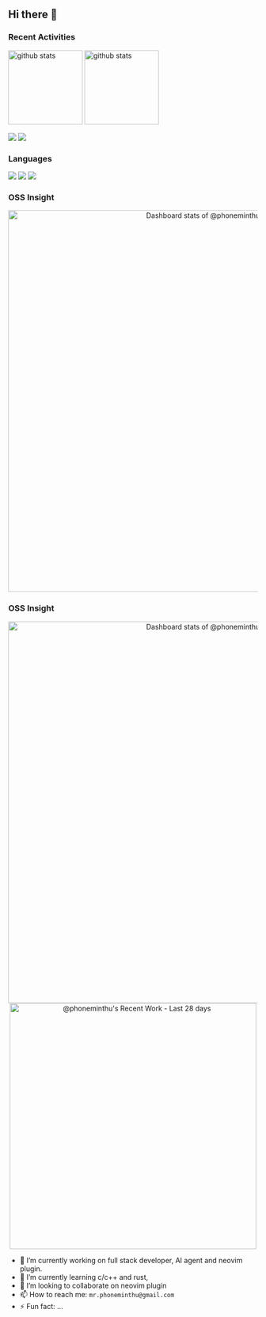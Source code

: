 ## Hi there 👋

### Recent Activities

<p align="left">
  <a href="https://github.com/anuraghazra/github-readme-stats"><img alt="github stats" height="150px" src="https://github-readme-stats.vercel.app/api?username=phoneminthu&count_private=true&show_icons=true&custom_title=GitHub%20Stats&hide_border=true&theme=transparent" /></a>
  <a href="https://github.com/DenverCoder1/github-readme-streak-stats"><img alt="github stats" height="150px" src="https://github-readme-streak-stats.herokuapp.com/?user=phoneminthu&theme=transparent&hide_border=true" /></a>
</p>

[![](http://github-profile-summary-cards.vercel.app/api/cards/profile-details?username=phoneminthu&theme=transparent)](https://github.com/vn7n24fzkq/github-profile-summary-cards)
[![](https://github-readme-activity-graph.vercel.app/graph?username=phoneminthu&theme=github-dark-dimmed&custom_title=Contribution%20Graph%20in%20the%20last%2031%20days&hide_border=true)](https://github.com/Ashutosh00710/github-readme-activity-graph)

### Languages

[![](http://github-profile-summary-cards.vercel.app/api/cards/repos-per-language?username=phoneminthu&theme=transparent)](https://github.com/vn7n24fzkq/github-profile-summary-cards)
[![](http://github-profile-summary-cards.vercel.app/api/cards/most-commit-language?username=phoneminthu&theme=transparent)](https://github.com/vn7n24fzkq/github-profile-summary-cards)
[![](https://github-readme-stats.vercel.app/api/top-langs/?username=phoneminthu&layout=compact&count_private=true&show_icons=true&theme=transparent&hide_border=true)](https://github.com/anuraghazra/github-readme-stats)

### OSS Insight

<!-- Copy-paste in your Readme.md file -->

<a href="https://next.ossinsight.io/widgets/official/compose-user-dashboard-stats?user_id=55322689" target="_blank" style="display: block" align="center">
  <picture>
    <source media="(prefers-color-scheme: dark)" srcset="https://next.ossinsight.io/widgets/official/compose-user-dashboard-stats/thumbnail.png?user_id=55322689&image_size=auto&color_scheme=dark" width="771" height="auto">
    <img alt="Dashboard stats of @phoneminthu" src="https://next.ossinsight.io/widgets/official/compose-user-dashboard-stats/thumbnail.png?user_id=55322689&image_size=auto&color_scheme=light" width="771" height="auto">
  </picture>
</a>

### OSS Insight

<!-- Copy-paste in your Readme.md file -->

<a href="https://next.ossinsight.io/widgets/official/compose-user-dashboard-stats?user_id=55322689" target="_blank" style="display: block" align="center">
  <picture>
    <source media="(prefers-color-scheme: dark)" srcset="https://next.ossinsight.io/widgets/official/compose-user-dashboard-stats/thumbnail.png?user_id=55322689&image_size=auto&color_scheme=dark" width="771" height="auto">
    <img alt="Dashboard stats of @phoneminthu" src="https://next.ossinsight.io/widgets/official/compose-user-dashboard-stats/thumbnail.png?user_id=55322689&image_size=auto&color_scheme=light" width="771" height="auto">
  </picture>
</a>

<!-- Made with [OSS Insight](https://ossinsight.io/) -->

<!-- Copy-paste in your Readme.md file -->

<a href="https://next.ossinsight.io/widgets/official/compose-currently-working-on?user_id=55322689&activity_type=all" target="_blank" style="display: block" align="center">
  <picture>
    <source media="(prefers-color-scheme: dark)" srcset="https://next.ossinsight.io/widgets/official/compose-currently-working-on/thumbnail.png?user_id=55322689&activity_type=all&image_size=auto&color_scheme=dark" width="497.5" height="auto">
    <img alt="@phoneminthu's Recent Work - Last 28 days" src="https://next.ossinsight.io/widgets/official/compose-currently-working-on/thumbnail.png?user_id=55322689&activity_type=all&image_size=auto&color_scheme=light" width="497.5" height="auto">
  </picture>
</a>

<!-- Made with [OSS Insight](https://ossinsight.io/) -->

- 🔭 I’m currently working on full stack developer, AI agent and neovim plugin.
- 🌱 I’m currently learning c/c++ and rust,
- 👯 I’m looking to collaborate on neovim plugin
- 📫 How to reach me: `mr.phoneminthu@gmail.com`
- ⚡ Fun fact: ...
